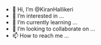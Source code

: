- 👋 Hi, I’m @KiranHallikeri
- 👀 I’m interested in ...
- 🌱 I’m currently learning ...
- 💞️ I’m looking to collaborate on ...
- 📫 How to reach me ...

<!---
KiranHallikeri/KiranHallikeri is a ✨ special ✨ repository because its `README.md` (this file) appears on your GitHub profile.
You can click the Preview link to take a look at your changes.
--->
